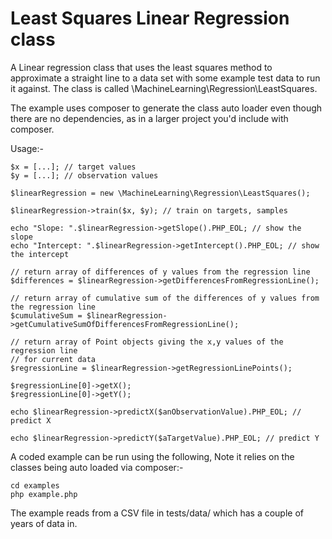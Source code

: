 # Least Squares Linear Regression class

A Linear regression class that uses the least squares method to approximate a straight line to a data set
with some example test data to run it against. The class is called \MachineLearning\Regression\LeastSquares.

The example uses composer to generate the class auto loader even though there are no dependencies, as in a larger project
you'd include with composer.

Usage:-

    $x = [...]; // target values
    $y = [...]; // observation values

    $linearRegression = new \MachineLearning\Regression\LeastSquares();
    
    $linearRegression->train($x, $y); // train on targets, samples

    echo "Slope: ".$linearRegression->getSlope().PHP_EOL; // show the slope
    echo "Intercept: ".$linearRegression->getIntercept().PHP_EOL; // show the intercept
        
    // return array of differences of y values from the regression line
    $differences = $linearRegression->getDifferencesFromRegressionLine();
    
    // return array of cumulative sum of the differences of y values from the regression line
    $cumulativeSum = $linearRegression->getCumulativeSumOfDifferencesFromRegressionLine();
    
    // return array of Point objects giving the x,y values of the regression line
    // for current data
    $regressionLine = $linearRegression->getRegressionLinePoints();
    
    $regressionLine[0]->getX();
    $regressionLine[0]->getY();

    echo $linearRegression->predictX($anObservationValue).PHP_EOL; // predict X

    echo $linearRegression->predictY($aTargetValue).PHP_EOL; // predict Y


A coded example can be run using the following, Note it relies on the classes being auto loaded via composer:-

    cd examples
    php example.php
    
    
The example reads from a CSV file in tests/data/ which has a couple of years of data in.